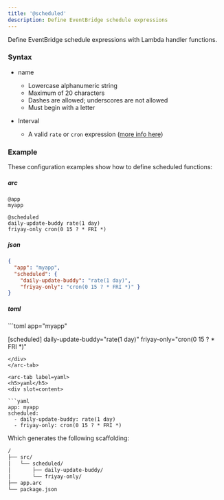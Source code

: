 ```yaml
---
title: '@scheduled'
description: Define EventBridge schedule expressions
---
```


Define EventBridge schedule expressions with Lambda handler functions.

### Syntax

- name
  - Lowercase alphanumeric string
  - Maximum of 20 characters
  - Dashes are allowed; underscores are not allowed
  - Must begin with a letter

- Interval
  - A valid `rate` or `cron` expression ([more info here](https://docs.aws.amazon.com/lambda/latest/dg/tutorial-scheduled-events-schedule-expressions.html))

### Example

These configuration examples show how to define scheduled functions:

<arc-viewer default-tab=arc>
<div slot=contents class=bg-g4>

<arc-tab label=arc>
<h5>arc</h5>
<div slot=content>

```arc
@app
myapp

@scheduled
daily-update-buddy rate(1 day)
friyay-only cron(0 15 ? * FRI *)
```
</div>
</arc-tab>

<arc-tab label=json>
<h5>json</h5>
<div slot=content>

```json
{
  "app": "myapp",
  "scheduled": {
    "daily-update-buddy": "rate(1 day)",
    "friyay-only": "cron(0 15 ? * FRI *)" }
}
```
</div>
</arc-tab>

<arc-tab label=toml>
<h5>toml</h5>
<div slot=content>
```toml
app="myapp"

[scheduled]
daily-update-buddy="rate(1 day)"
friyay-only="cron(0 15 ? * FRI *)"
```
</div>
</arc-tab>

<arc-tab label=yaml>
<h5>yaml</h5>
<div slot=content>

```yaml
app: myapp
scheduled:
  - daily-update-buddy: rate(1 day)
  - friyay-only: cron(0 15 ? * FRI *)
```
</div>
</arc-tab>

</div>
</arc-viewer>


Which generates the following scaffolding:

```bash
/
├── src/
│   └── scheduled/
│       ├── daily-update-buddy/
│       └── friyay-only/
├── app.arc
└── package.json
```
